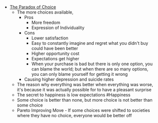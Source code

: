 - [The Paradox of Choice](https://youtu.be/VO6XEQIsCoM)
	- The more choices available,
		- Pros
			- More freedom
			- Expression of Individuality
		- Cons
			- Lower satisfaction
			- Easy to constantly imagine and regret what you didn't buy could have been better
			- Higher opportunity cost
			- Expectations get higher
			- When your purchase is bad but there is only one option, you can blame the world; but when there are so many options, you can only blame yourself for getting it wrong
		- Causing higher depression and suicide rates
	- The reason why everything was better when everything was worse, it's because it was actually possible for to have a pleasant surprise
	- The secret to happiness is low expectations #Happiness
	- Some choice is better than none, but more choice is not better than some choice
	- Pareto Improving Move - If some choices were shifted to societies where they have no choice, everyone would be better off